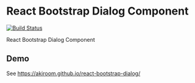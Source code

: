# React Bootstrap Dialog Component

[![Build Status](https://travis-ci.org/akiroom/react-bootstrap-dialog.svg?branch=master)](https://travis-ci.org/akiroom/react-bootstrap-dialog)

React Bootstrap Dialog Component

## Demo

See https://akiroom.github.io/react-bootstrap-dialog/
